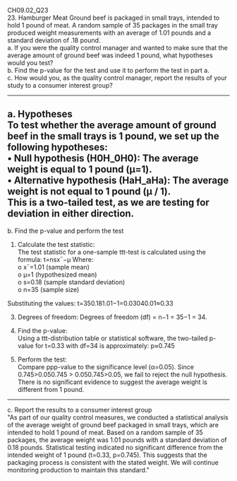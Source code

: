 CH09.02_Q23  
23. Hamburger Meat Ground beef is packaged in small trays, intended to hold 1 pound of meat. A random sample of 35 packages in the small tray produced weight measurements with an average of 1.01 pounds and a standard deviation of .18 pound.  
a. If you were the quality control manager and wanted to make sure that the average amount of ground beef was indeed 1 pound, what hypotheses would you test?  
b. Find the p-value for the test and use it to perform the test in part a.  
c. How would you, as the quality control manager, report the results of your study to a consumer interest group?  

---

a. Hypotheses  
To test whether the average amount of ground beef in the small trays is 1 pound, we set up the following hypotheses:  
•	Null hypothesis (H0H_0H0): The average weight is equal to 1 pound (μ=1).  
•	Alternative hypothesis (HaH_aHa): The average weight is not equal to 1 pound (μ / 1).  
This is a two-tailed test, as we are testing for deviation in either direction.  
---

b. Find the p-value and perform the test  
1.	Calculate the test statistic:  
The test statistic for a one-sample ttt-test is calculated using the formula:   t=nsxˉ−μ
Where:  
o	xˉ=1.01 (sample mean)  
o	μ=1 (hypothesized mean)  
o	s=0.18 (sample standard deviation)  
o	n=35 (sample size)  

Substituting the values:  t=350.181.01−1=0.03040.01≈0.33  

3.	Degrees of freedom: Degrees of freedom (df) = n−1 = 35−1 = 34.  

4.	Find the p-value:  
Using a ttt-distribution table or statistical software, the two-tailed p-value for t=0.33 with df=34 is approximately:  p≈0.745  

5.	Perform the test:  
Compare ppp-value to the significance level (α=0.05). Since 0.745>0.050.745 > 0.050.745>0.05, we fail to reject the null hypothesis.   
There is no significant evidence to suggest the average weight is different from 1 pound.

---
c. Report the results to a consumer interest group  
"As part of our quality control measures, we conducted a statistical analysis of the average weight of ground beef packaged in small trays, which are intended to hold 1 pound of meat. Based on a random sample of 35 packages, the average weight was 1.01 pounds with a standard deviation of 0.18 pounds. Statistical testing indicated no significant difference from the intended weight of 1 pound (t=0.33, p=0.745). This suggests that the packaging process is consistent with the stated weight. We will continue monitoring production to maintain this standard."
